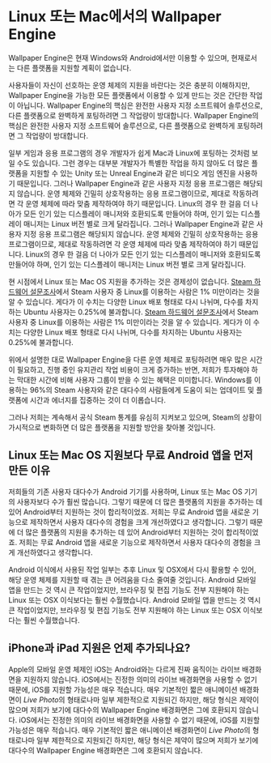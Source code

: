 # Linux 또는 Mac에서의 Wallpaper Engine

Wallpaper Engine은 현재 Windows와 Android에서만 이용할 수 있으며, 현재로서는 다른 플랫폼을 지원할 계획이 없습니다.

사용자들이 자신이 선호하는 운영 체제의 지원을 바란다는 것은 충분히 이해하지만, Wallpaper Engine을 가능한 모든 플랫폼에서 이용할 수 있게 만드는 것은 간단한 작업이 아닙니다. Wallpaper Engine의 핵심은 완전한 사용자 지정 소프트웨어 솔루션으로, 다른 플랫폼으로 완벽하게 포팅하려면 그 작업량이 방대합니다. Wallpaper Engine의 핵심은 완전한 사용자 지정 소프트웨어 솔루션으로, 다른 플랫폼으로 완벽하게 포팅하려면 그 작업량이 방대합니다.

일부 게임과 응용 프로그램의 경우 개발자가 쉽게 Mac과 Linux에 포팅하는 것처럼 보일 수도 있습니다. 그런 경우는 대부분 개발자가 특별한 작업을 하지 않아도 더 많은 플랫폼을 지원할 수 있는 Unity 또는 Unreal Engine과 같은 비디오 게임 엔진을 사용하기 때문입니다. 그러나 Wallpaper Engine과 같은 사용자 지정 응용 프로그램은 해당되지 않습니다. 운영 체제와 긴밀히 상호작용하는 응용 프로그램이므로, 제대로 작동하려면 각 운영 체제에 따라 맞춤 제작하여야 하기 때문입니다. Linux의 경우 한 걸음 더 나아가 모든 인기 있는 디스플레이 매니저와 호환되도록 만들어야 하며, 인기 있는 디스플레이 매니저는 Linux 버전 별로 크게 달라집니다. 그러나 Wallpaper Engine과 같은 사용자 지정 응용 프로그램은 해당되지 않습니다. 운영 체제와 긴밀히 상호작용하는 응용 프로그램이므로, 제대로 작동하려면 각 운영 체제에 따라 맞춤 제작하여야 하기 때문입니다. Linux의 경우 한 걸음 더 나아가 모든 인기 있는 디스플레이 매니저와 호환되도록 만들어야 하며, 인기 있는 디스플레이 매니저는 Linux 버전 별로 크게 달라집니다.

현 시점에서 Linux 또는 Mac OS 지원을 추가하는 것은 경제성이 없습니다. [Steam 하드웨어 설문조사](https://store.steampowered.com/hwsurvey)에서 Steam 사용자 중 Linux를 이용하는 사람은 1% 미만이라는 것을 알 수 있습니다. 게다가 이 수치는 다양한 Linux 배포 형태로 다시 나뉘며, 다수를 차지하는 Ubuntu 사용자는 0.25%에 불과합니다. [Steam 하드웨어 설문조사](https://store.steampowered.com/hwsurvey)에서 Steam 사용자 중 Linux를 이용하는 사람은 1% 미만이라는 것을 알 수 있습니다. 게다가 이 수치는 다양한 Linux 배포 형태로 다시 나뉘며, 다수를 차지하는 Ubuntu 사용자는 0.25%에 불과합니다.

위에서 설명한 대로 Wallpaper Engine을 다른 운영 체제로 포팅하려면 매우 많은 시간이 필요하고, 진행 중인 유지관리 작업 비용이 크게 증가하는 반면, 저희가 투자해야 하는 막대한 시간에 비해 사용자 그룹이 받을 수 있는 혜택은 미미합니다. Windows를 이용하는 96%의 Steam 사용자와 같은 대다수의 사람들에게 도움이 되는 업데이트 및 플랫폼에 시간과 에너지를 집중하는 것이 더 이롭습니다.

그러나 저희는 계속해서 공식 Steam 통계를 유심히 지켜보고 있으며, Steam의 상황이 가시적으로 변화하면 더 많은 플랫폼을 지원할 방안을 찾아볼 것입니다.

## Linux 또는 Mac OS 지원보다 무료 Android 앱을 먼저 만든 이유

저희들의 기존 사용자 대다수가 Android 기기를 사용하며, Linux 또는 Mac OS 기기의 사용자보다 수가 훨씬 많습니다. 그렇기 때문에 더 많은 플랫폼의 지원을 추가하는 데 있어 Android부터 지원하는 것이 합리적이었죠. 저희는 무료 Android 앱을 새로운 기능으로 제작하면서 사용자 대다수의 경험을 크게 개선하였다고 생각합니다. 그렇기 때문에 더 많은 플랫폼의 지원을 추가하는 데 있어 Android부터 지원하는 것이 합리적이었죠. 저희는 무료 Android 앱을 새로운 기능으로 제작하면서 사용자 대다수의 경험을 크게 개선하였다고 생각합니다.

Android 이식에서 사용된 작업 일부는 추후 Linux 및 OSX에서 다시 활용할 수 있어, 해당 운영 체제를 지원할 때 겪는 큰 어려움을 다소 줄여줄 것입니다. Android 모바일 앱을 만드는 것 역시 큰 작업이었지만, 브라우징 및 편집 기능도 전부 지원해야 하는 Linux 또는 OSX 이식보다는 훨씬 수월했습니다. Android 모바일 앱을 만드는 것 역시 큰 작업이었지만, 브라우징 및 편집 기능도 전부 지원해야 하는 Linux 또는 OSX 이식보다는 훨씬 수월했습니다.

## iPhone과 iPad 지원은 언제 추가되나요?

Apple의 모바일 운영 체제인 iOS는 Android와는 다르게 진짜 움직이는 라이브 배경화면을 지원하지 않습니다. iOS에서는 진정한 의미의 라이브 배경화면을 사용할 수 없기 때문에, iOS를 지원할 가능성은 매우 적습니다. 매우 기본적인 짧은 애니메이션 배경화면이 *Live Photo*의 형태로나마 일부 제한적으로 지원되긴 하지만, 해당 형식은 제약이 많으며 저희가 보기에 대다수의 Wallpaper Engine 배경화면은 그에 호환되지 않습니다. iOS에서는 진정한 의미의 라이브 배경화면을 사용할 수 없기 때문에, iOS를 지원할 가능성은 매우 적습니다. 매우 기본적인 짧은 애니메이션 배경화면이 *Live Photo*의 형태로나마 일부 제한적으로 지원되긴 하지만, 해당 형식은 제약이 많으며 저희가 보기에 대다수의 Wallpaper Engine 배경화면은 그에 호환되지 않습니다.
